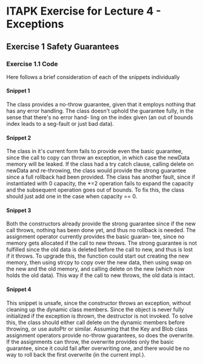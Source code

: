 ITAPK Exercise for Lecture 4 - Exceptions
=========================================

Exercise 1 Safety Guarantees
----------------------------
### Exercise 1.1 Code
Here follows a brief consideration of each of the snippets individually

#### Snippet 1
The class provides a no-throw guarantee, given that it employs
nothing that has any error handling. The class doesn't uphold
the guarantee fully, in the sense that there's no error hand-
ling on the index given (an out of bounds index leads to a
seg-fault or just bad data).

#### Snippet 2
The class in it's current form fails to provide even the basic
guarantee, since the call to copy can throw an exception, in
which case the newData memory will be leaked. If the class had
a try catch clause, calling delete on newData and re-throwing,
the class would provide the strong guarantee since a full
rollback had been provided.
The class has another fault, since if instantiated with 0
capacity, the \*=2 operation fails to expand the capacity and
the subsequent operation goes out of bounds. To fix this, the
class should just add one in the case when capacity == 0.

#### Snippet 3
Both the constructors already provide the strong guarantee
since if the new call throws, nothing has been done yet, and
thus no rollback is needed.
The assignment operator currently provides the basic guaran-
tee, since no memory gets allocated if the call to new
throws. The strong guarantee is not fulfilled since the old
data is deleted before the call to new, and thus is lost if
it throws. To upgrade this, the function could start out
creating the new memory, then using strcpy to copy over the
new data, then using swap on the new and the old memory, and
calling delete on the new (which now holds the old data).
This way if the call to new throws, the old data is intact.

#### Snippet 4
This snippet is unsafe, since the constructor throws an
exception, without cleaning up the dynamic class members.
Since the object is never fully initialized if the exception
is thrown, the destructor is not invoked. To solve this, the
class should either call delete on the dynamic members
before throwing, or use autoPtr or similar.
Assuming that the Key and Blob class assignment operators
provide no-throw guarantees, so does the overwrite. If the
assignments can throw, the overwrite provides only the basic
guarantee, since it could fail after overwriting one, and
there would be no way to roll back the first overwrite (in
the current impl.).
